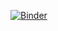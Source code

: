 [![Binder](http://mybinder.org/badge.svg)](http://beta.mybinder.org/v2/gh/suchow/3b9c2aeb-0eb7-4432-803e-bc437e17b3bb/master)
        
